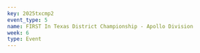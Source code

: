 ```yaml
---
key: 2025txcmp2
event_type: 5
name: FIRST In Texas District Championship - Apollo Division
week: 6
type: Event
---
```

